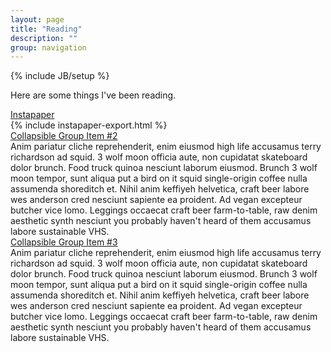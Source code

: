 ```yaml
---
layout: page
title: "Reading"
description: ""
group: navigation
---
```

{% include JB/setup %}

<p>Here are some things I've been reading.</p>

<div class="accordion" id="accordion2">
    <div class="accordion-group">
	      <div class="accordion-heading">
	        <a class="accordion-toggle" data-toggle="collapse" data-parent="#accordion2" href="#collapseOne">
	          Instapaper
	        </a>
	      </div>
	      <div id="collapseOne" class="accordion-body collapse" >
	        <div class="accordion-inner">
	          {% include instapaper-export.html %}
	        </div>
	      </div>
	    </div>
	    <div class="accordion-group">
	      <div class="accordion-heading">
	        <a class="accordion-toggle" data-toggle="collapse" data-parent="#accordion2" href="#collapseTwo">
	          Collapsible Group Item #2
	        </a>
	      </div>
	      <div id="collapseTwo" class="accordion-body collapse" >
	        <div class="accordion-inner">
	          Anim pariatur cliche reprehenderit, enim eiusmod high life accusamus terry richardson ad squid. 3 wolf moon officia aute, non cupidatat skateboard dolor brunch. Food truck quinoa nesciunt laborum eiusmod. Brunch 3 wolf moon tempor, sunt aliqua put a bird on it squid single-origin coffee nulla assumenda shoreditch et. Nihil anim keffiyeh helvetica, craft beer labore wes anderson cred nesciunt sapiente ea proident. Ad vegan excepteur butcher vice lomo. Leggings occaecat craft beer farm-to-table, raw denim aesthetic synth nesciunt you probably haven't heard of them accusamus labore sustainable VHS.
	        </div>
	      </div>
	    </div>
	    <div class="accordion-group">
	      <div class="accordion-heading">
	        <a class="accordion-toggle" data-toggle="collapse" data-parent="#accordion2" href="#collapseThree">
	          Collapsible Group Item #3
	        </a>
	      </div>
	      <div id="collapseThree" class="accordion-body collapse">
	        <div class="accordion-inner">
	          Anim pariatur cliche reprehenderit, enim eiusmod high life accusamus terry richardson ad squid. 3 wolf moon officia aute, non cupidatat skateboard dolor brunch. Food truck quinoa nesciunt laborum eiusmod. Brunch 3 wolf moon tempor, sunt aliqua put a bird on it squid single-origin coffee nulla assumenda shoreditch et. Nihil anim keffiyeh helvetica, craft beer labore wes anderson cred nesciunt sapiente ea proident. Ad vegan excepteur butcher vice lomo. Leggings occaecat craft beer farm-to-table, raw denim aesthetic synth nesciunt you probably haven't heard of them accusamus labore sustainable VHS.
	        </div>
	      </div>
    </div>
</div>

